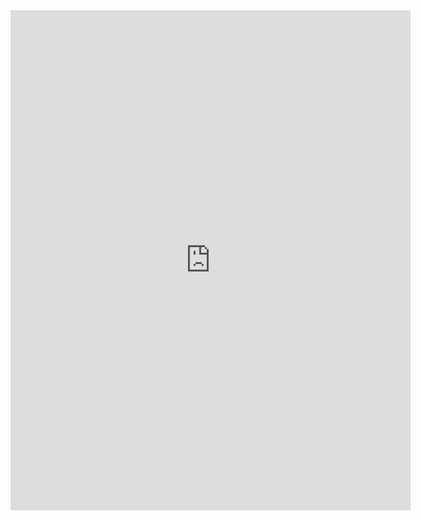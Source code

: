 <iframe width="640" height="800" src="https://emvlab.org/tlvutils/" frameborder="0"  allowfullscreen></iframe>
